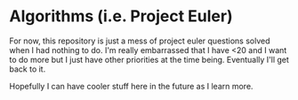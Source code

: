 Algorithms (i.e. Project Euler)
==========

For now, this repository is just a mess of project euler questions solved when I had nothing to do. I'm really embarrassed that I have <20 and I want to do more but I just have other priorities at the time being. Eventually I'll get back to it.

Hopefully I can have cooler stuff here in the future as I learn more.
